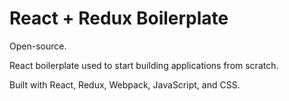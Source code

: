 # React + Redux Boilerplate

Open-source.

React boilerplate used to start building applications from scratch.

Built with React, Redux, Webpack, JavaScript, and CSS.

